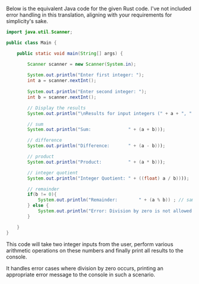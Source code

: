 Below is the equivalent Java code for the given Rust code. I've not included error handling in this translation, aligning with your requirements for simplicity's sake.

```java
import java.util.Scanner;

public class Main {

    public static void main(String[] args) {

        Scanner scanner = new Scanner(System.in);
        
        System.out.println("Enter first integer: ");
        int a = scanner.nextInt();
        
        System.out.println("Enter second integer: ");
        int b = scanner.nextInt();

        // Display the results
        System.out.println("\nResults for input integers (" + a + ", " + b + ") are as follows:");

        // sum
        System.out.println("Sum:              " + (a + b)));

        // difference
        System.out.println("Difference:       " + (a - b)));

        // product
        System.out.println("Product:          " + (a * b)));

        // integer quotient 
        System.out.println("Integer Quotient: " + ((float) a / b))));  // truncates towards zero

        // remainder
        if(b != 0){
            System.out.println("Remainder:        " + (a % b)) ; // same sign as first operand
        } else {
            System.out.println("Error: Division by zero is not allowed.");
        }

    }
}
```
This code will take two integer inputs from the user, perform various arithmetic operations on these numbers and finally print all results to the console. 

It handles error cases where division by zero occurs, printing an appropriate error message to the console in such a scenario.
